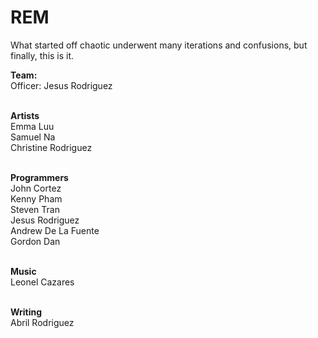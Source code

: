 # REM

What started off chaotic underwent many iterations and confusions, but finally, this is it.

<b>Team:</b>
<br>Officer: Jesus Rodriguez

<br><b>Artists</b>
<br>Emma Luu
<br>Samuel Na
<br>Christine Rodriguez

<br><b>Programmers</b>
<br>John Cortez
<br>Kenny Pham
<br>Steven Tran
<br>Jesus Rodriguez
<br>Andrew De La Fuente
<br>Gordon Dan

<br><b>Music</b>
<br>Leonel Cazares

<br><b>Writing</b>
<br>Abril Rodriguez
